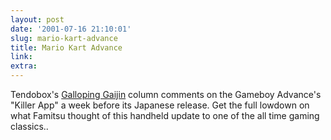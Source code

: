 ```yaml
---
layout: post
date: '2001-07-16 21:10:01'
slug: mario-kart-advance
title: Mario Kart Advance
link: 
extra: 
---
```


Tendobox's [Galloping Gaijin](http://www.tendobox.com/columns/index.cgi?id=151) column comments on the Gameboy Advance's "Killer App" a week before its Japanese release. Get the full lowdown on what Famitsu thought of this handheld update to one of the all time gaming classics..   